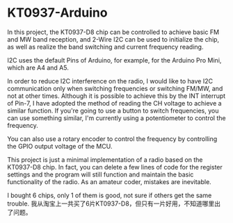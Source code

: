 # KT0937-Arduino
In this project, the KT0937-D8 chip can be controlled to achieve basic FM and MW band reception, and 2-Wire I2C can be used to initialize the chip, as well as realize the band switching and current frequency reading.

I2C uses the default Pins of Arduino, for example, for the Arduino Pro Mini, which are A4 and A5.

In order to reduce I2C interference on the radio, I would like to have I2C communication only when switching frequencies or switching FM/MW, and not at other times. Although it is possible to achieve this by the INT interrupt of Pin-7, I have adopted the method of reading the CH voltage to achieve a similar function. If you're going to use a button to switch frequencies, you can use something similar, I'm currently using a potentiometer to control the frequency.

You can also use a rotary encoder to control the frequency by controlling the GPIO output voltage of the MCU.

This project is just a minimal implementation of a radio based on the KT0937-D8 chip. In fact, you can delete a few lines of code for the register settings and the program will still function and maintain the basic functionality of the radio. As an amateur coder, mistakes are inevitable.

I bought 6 chips, only 1 of them is good, not sure if others get the same trouble.
我从淘宝上一共买了6片KT0937-D8，但只有一片好用，不知道哪里出了问题。
